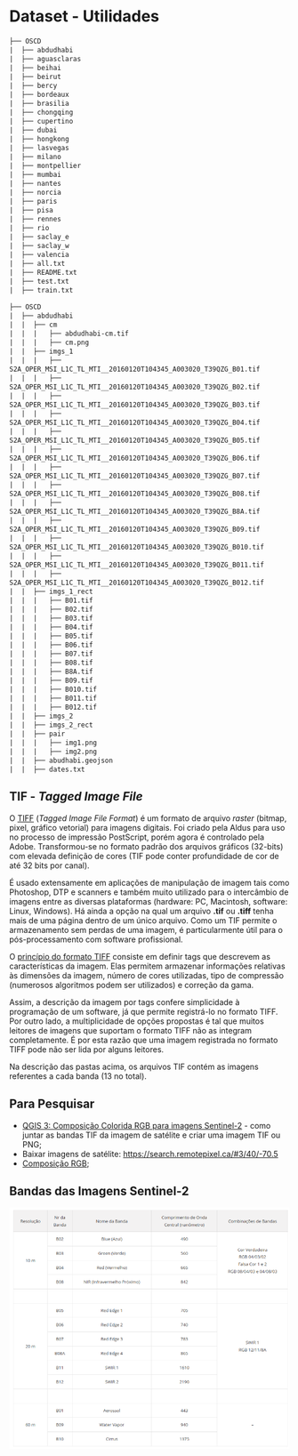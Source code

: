 # Dataset - Utilidades

```
├── OSCD
|  ├── abdudhabi
|  ├── aguasclaras
|  ├── beihai
|  ├── beirut
|  ├── bercy
|  ├── bordeaux
|  ├── brasilia
|  ├── chongqing
|  ├── cupertino
|  ├── dubai
|  ├── hongkong
|  ├── lasvegas
|  ├── milano
|  ├── montpellier
|  ├── mumbai
|  ├── nantes
|  ├── norcia
|  ├── paris
|  ├── pisa
|  ├── rennes
|  ├── rio
|  ├── saclay_e
|  ├── saclay_w
|  ├── valencia
|  ├── all.txt
|  ├── README.txt
|  ├── test.txt
|  ├── train.txt

```

```
├── OSCD
|  ├── abdudhabi
|  |  ├── cm
|  |  |   ├── abdudhabi-cm.tif
|  |  |   ├── cm.png
|  |  ├── imgs_1
|  |  |   ├── S2A_OPER_MSI_L1C_TL_MTI__20160120T104345_A003020_T39QZG_B01.tif
|  |  |   ├── S2A_OPER_MSI_L1C_TL_MTI__20160120T104345_A003020_T39QZG_B02.tif
|  |  |   ├── S2A_OPER_MSI_L1C_TL_MTI__20160120T104345_A003020_T39QZG_B03.tif
|  |  |   ├── S2A_OPER_MSI_L1C_TL_MTI__20160120T104345_A003020_T39QZG_B04.tif
|  |  |   ├── S2A_OPER_MSI_L1C_TL_MTI__20160120T104345_A003020_T39QZG_B05.tif
|  |  |   ├── S2A_OPER_MSI_L1C_TL_MTI__20160120T104345_A003020_T39QZG_B06.tif
|  |  |   ├── S2A_OPER_MSI_L1C_TL_MTI__20160120T104345_A003020_T39QZG_B07.tif
|  |  |   ├── S2A_OPER_MSI_L1C_TL_MTI__20160120T104345_A003020_T39QZG_B08.tif
|  |  |   ├── S2A_OPER_MSI_L1C_TL_MTI__20160120T104345_A003020_T39QZG_B8A.tif
|  |  |   ├── S2A_OPER_MSI_L1C_TL_MTI__20160120T104345_A003020_T39QZG_B09.tif
|  |  |   ├── S2A_OPER_MSI_L1C_TL_MTI__20160120T104345_A003020_T39QZG_B010.tif
|  |  |   ├── S2A_OPER_MSI_L1C_TL_MTI__20160120T104345_A003020_T39QZG_B011.tif
|  |  |   ├── S2A_OPER_MSI_L1C_TL_MTI__20160120T104345_A003020_T39QZG_B012.tif
|  |  ├── imgs_1_rect
|  |  |   ├── B01.tif
|  |  |   ├── B02.tif
|  |  |   ├── B03.tif
|  |  |   ├── B04.tif
|  |  |   ├── B05.tif
|  |  |   ├── B06.tif
|  |  |   ├── B07.tif
|  |  |   ├── B08.tif
|  |  |   ├── B8A.tif
|  |  |   ├── B09.tif
|  |  |   ├── B010.tif
|  |  |   ├── B011.tif
|  |  |   ├── B012.tif
|  |  ├── imgs_2
|  |  ├── imgs_2_rect
|  |  ├── pair
|  |  |   ├── img1.png
|  |  |   ├── img2.png
|  |  ├── abudhabi.geojson
|  |  ├── dates.txt
```

## TIF - *Tagged Image File*

O [TIFF](https://pt.wikipedia.org/wiki/Tagged_Image_File_Format) (*Tagged Image File Format*) é um formato de arquivo *raster* (bitmap, pixel, gráfico vetorial) para imagens digitais. Foi criado pela Aldus para uso no processo de impressão PostScript, porém agora é controlado pela Adobe. Transformou-se no formato padrão dos arquivos gráficos (32-bits) com elevada definição de cores (TIF pode conter profundidade de cor de até 32 bits por canal).

É usado extensamente em aplicações de manipulação de imagem tais como Photoshop, DTP e scanners e também muito utilizado para o intercâmbio de imagens entre as diversas plataformas (hardware: PC, Macintosh, software: Linux, Windows). Há ainda a opção na qual um arquivo **.tif** ou **.tiff** tenha mais de uma página dentro de um único arquivo. Como um TIF permite o armazenamento sem perdas de uma imagem, é particularmente útil para o pós-processamento com software profissional.

O [princípio do formato TIFF](https://br.ccm.net/contents/725-o-formato-tif-ou-tiff) consiste em definir tags que descrevem as características da imagem. Elas permitem armazenar informações relativas às dimensões da imagem, número de cores utilizadas, tipo de compressão (numerosos algoritmos podem ser utilizados) e correção da gama.

Assim, a descrição da imagem por tags confere simplicidade à programação de um software, já que permite registrá-lo no formato TIFF. Por outro lado, a multiplicidade de opções propostas é tal que muitos leitores de imagens que suportam o formato TIFF não as integram completamente. É por esta razão que uma imagem registrada no formato TIFF pode não ser lida por alguns leitores.

Na descrição das pastas acima, os arquivos TIF contém as imagens referentes a cada banda (13 no total).

## Para Pesquisar

- [QGIS 3: Composição Colorida RGB para imagens Sentinel-2](https://www.youtube.com/watch?v=0r6KFfZvcjg) - como juntar as bandas TIF da imagem de satélite e criar uma imagem TIF ou PNG;
- Baixar imagens de satélite: https://search.remotepixel.ca/#3/40/-70.5
- [Composição RGB](https://www.instrutorgis.com.br/gdal-processamento-de-imagens-sentinel2_p01/);

## Bandas das Imagens Sentinel-2

![image](../img/bandas-sentinel-2.png)